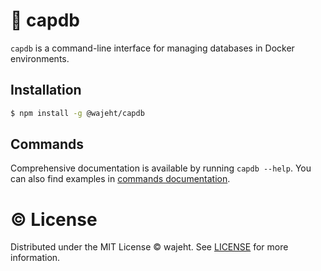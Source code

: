 # 💾 capdb

`capdb` is a command-line interface for managing databases in Docker environments.

## Installation

```bash
$ npm install -g @wajeht/capdb
```

## Commands

Comprehensive documentation is available by running `capdb --help`. You can also find examples in [commands documentation](./docs/manual.md).

# © License

Distributed under the MIT License © wajeht. See [LICENSE](./LICENSE) for more information.
